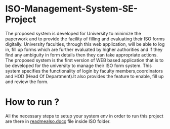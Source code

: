 # ISO-Management-System-SE-Project
The proposed system is developed for University to minimize the paperwork and to provide the facility of filling and evaluating their ISO forms digitally. University faculties, through this web application, will be able to log in, fill up forms which are further evaluated by higher authorities and if they find any ambiguity in form details then they can take appropriate actions. The proposed system is the first version of WEB based application that is to be developed for the university to manage their ISO form system. This system specifies the functionality of login by faculty members,coordinators and HOD (Head Of Department).It also provides the feature to enable, fill up and review the form. <br/>

# How to run ?
All the necessary steps to setup your system env in order to run this project are there in [readmealso.docx](https://github.com/nevilparmar11/ISO-Management-System-SE-Project/blob/master/ISO/ReadmeIso.docx) file inside ISO folder.
